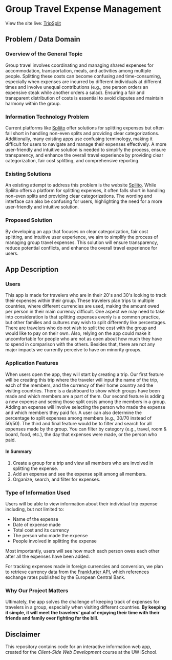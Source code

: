 # Group Travel Expense Management

View the site live: [TripSplit](https://tripsplit-b7.web.app/)

## Problem / Data Domain

### Overview of the General Topic

Group travel involves coordinating and managing shared expenses for accommodation, transportation, meals, and activities among multiple people. Splitting these costs can become confusing and time-consuming, especially when expenses are incurred by different individuals at different times and involve unequal contributions (e.g., one person orders an expensive steak while another orders a salad). Ensuring a fair and transparent distribution of costs is essential to avoid disputes and maintain harmony within the group.

### Information Technology Problem

Current platforms like [Spliito](https://spliito.com/) offer solutions for splitting expenses but often fall short in handling non-even splits and providing clear categorizations. Additionally, many existing apps use confusing terminology, making it difficult for users to navigate and manage their expenses effectively. A more user-friendly and intuitive solution is needed to simplify the process, ensure transparency, and enhance the overall travel experience by providing clear categorization, fair cost splitting, and comprehensive reporting.

### Existing Solutions

An existing attempt to address this problem is the website [Spliito](https://spliito.com/). While Spliito offers a platform for splitting expenses, it often falls short in handling non-even splits and providing clear categorizations. The wording and interface can also be confusing for users, highlighting the need for a more user-friendly and intuitive solution.

### Proposed Solution

By developing an app that focuses on clear categorization, fair cost splitting, and intuitive user experience, we aim to simplify the process of managing group travel expenses. This solution will ensure transparency, reduce potential conflicts, and enhance the overall travel experience for users.

## App Description

### Users

This app is made for travelers who are in their 20's and 30's looking to track their expenses within their group. These travelers plan trips to multiple countries, where different currencies are used, making the amount owed per person in their main currency difficult. One aspect we may need to take into consideration is that splitting expenses evenly is a common practice, but other families and cultures may wish to split differently like percentages. There are travelers who do not wish to split the cost with the group and would like to pay on their own. Also, relying on the app could make it uncomfortable for people who are not as open about how much they have to spend in comparison with the others. Besides that, there are not any major impacts we currently perceive to have on minority groups.

### Application Features

When users open the app, they will start by creating a trip. Our first feature will be creating this trip where the traveler will input the name of the trip, each of the members, and the currency of their home country and the visiting countries. There is a dashboard to show which groups have been made and which members are a part of them. Our second feature is adding a new expense and seeing those split costs among the members in a group. Adding an expense will involve selecting the person who made the expense and which members they paid for. A user can also determine the percentage to split expenses among members (e.g., 30/70 instead of 50/50). The third and final feature would be to filter and search for all expenses made by the group. You can filter by category (e.g., travel, room & board, food, etc.), the day that expenses were made, or the person who paid.

#### In Summary

1. Create a group for a trip and view all members who are involved in splitting the expense.
2. Add an expense and see the expense split among all members.
3. Organize, search, and filter for expenses.

### Type of Information Used

Users will be able to view information about their individual trip expense including, but not limited to:
- Name of the expense
- Date of expense made
- Total cost and its currency
- The person who made the expense
- People involved in splitting the expense

Most importantly, users will see how much each person owes each other after all the expenses have been added.

For tracking expenses made in foreign currencies and conversion, we plan to retrieve currency data from the [Frankfurter API](https://github.com/hakanensari/frankfurter), which references exchange rates published by the European Central Bank.

### Why Our Project Matters

Ultimately, the app solves the challenge of keeping track of expenses for travelers in a group, especially when visiting different countries. **By keeping it simple, it will meet the travelers' goal of enjoying their time with their friends and family over fighting for the bill.**

## Disclaimer

This repository contains code for an interactive information web app, created for the _Client-Side Web Development_ course at the UW iSchool. 